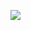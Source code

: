 ![](https://cdn-mineru.openxlab.org.cn/result/2025-09-04/af55869d-7423-4ded-801a-8900dedcfc50/8281e27b93ca2cbe8036d57aeec1ac4377cde2a6cf5dcdfd213195b9dfb9e28c.jpg)